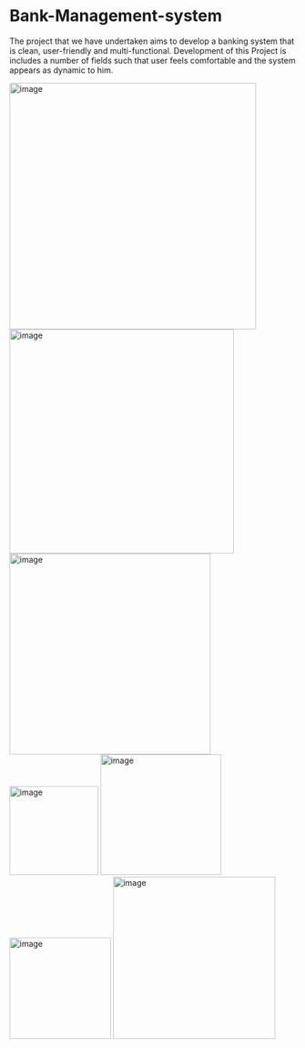 # Bank-Management-system
The project that we have undertaken aims to develop a banking system that is clean, user-friendly and multi-functional. Development of this Project is includes a number of fields such that user feels comfortable and the system appears as dynamic to him.

<img width="433" alt="image" src="https://github.com/2002kartik12/Bank-Management-system/assets/110666936/90bd416b-9158-4cf0-8981-1309fc97e379">

<img width="394" alt="image" src="https://github.com/2002kartik12/Bank-Management-system/assets/110666936/6397beb8-afbb-486f-96ac-5637ef820cb2">

<img width="353" alt="image" src="https://github.com/2002kartik12/Bank-Management-system/assets/110666936/475f22fb-7270-4121-aed0-8f4047ca1651">

<img width="156" alt="image" src="https://github.com/2002kartik12/Bank-Management-system/assets/110666936/13a8b048-4846-433e-9d48-3302db9bc09c">

<img width="212" alt="image" src="https://github.com/2002kartik12/Bank-Management-system/assets/110666936/cca69b06-eebd-4710-b398-afcb4979b0e1">

<img width="178" alt="image" src="https://github.com/2002kartik12/Bank-Management-system/assets/110666936/31233d14-30f6-4dcb-9d9d-5b52a38b4105">

<img width="285" alt="image" src="https://github.com/2002kartik12/Bank-Management-system/assets/110666936/17427245-329a-491b-851b-bc5f37da3045">

